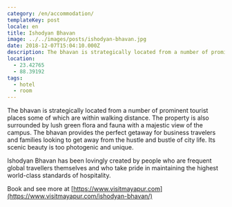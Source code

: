 ```yaml
---
category: /en/accommodation/
templateKey: post
locale: en
title: Ishodyan Bhavan
image: ../../images/posts/ishodyan-bhavan.jpg
date: 2018-12-07T15:04:10.000Z
description: The bhavan is strategically located from a number of prominent tourist places some of which are within walking distance and surrounded by lush green flora and fauna with a majestic view of the campus.
location:
  - 23.42765
  - 88.39192
tags:
  - hotel
  - room
---
```


The bhavan is strategically located from a number of prominent tourist places some of which are within walking distance. The property is also surrounded by lush green flora and fauna with a majestic view of the campus. The bhavan provides the perfect getaway for business travelers and families looking to get away from the hustle and bustle of city life. Its scenic beauty is too photogenic and unique.

Ishodyan Bhavan has been lovingly created by people who are frequent global travellers themselves and who take pride in maintaining the highest world-class standards of hospitality.

Book and see more at [https://www.visitmayapur.com](https://www.visitmayapur.com/ishodyan-bhavan/)
